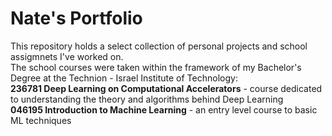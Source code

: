 # Nate's Portfolio
This repository holds a select collection of personal projects and school assigmnets I've worked on.  
The school courses were taken within the framework of my Bachelor's Degree at the Technion - Israel Institute of Technology:  
**236781 Deep Learning on Computational Accelerators** - course dedicated to understanding the theory and algorithms behind Deep Learning  
**046195 Introduction to Machine Learning** - an entry level course to basic ML techniques
